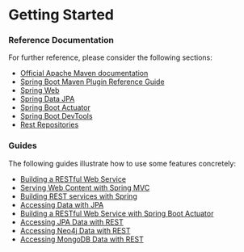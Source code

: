 # Getting Started

### Reference Documentation
For further reference, please consider the following sections:

* [Official Apache Maven documentation](https://maven.apache.org/guides/index.html)
* [Spring Boot Maven Plugin Reference Guide](https://docs.spring.io/spring-boot/docs/2.1.11.RELEASE/maven-plugin/)
* [Spring Web](https://docs.spring.io/spring-boot/docs/2.2.2.RELEASE/reference/htmlsingle/#boot-features-developing-web-applications)
* [Spring Data JPA](https://docs.spring.io/spring-boot/docs/2.2.2.RELEASE/reference/htmlsingle/#boot-features-jpa-and-spring-data)
* [Spring Boot Actuator](https://docs.spring.io/spring-boot/docs/2.2.2.RELEASE/reference/htmlsingle/#production-ready)
* [Spring Boot DevTools](https://docs.spring.io/spring-boot/docs/2.2.2.RELEASE/reference/htmlsingle/#using-boot-devtools)
* [Rest Repositories](https://docs.spring.io/spring-boot/docs/2.2.2.RELEASE/reference/htmlsingle/#howto-use-exposing-spring-data-repositories-rest-endpoint)

### Guides
The following guides illustrate how to use some features concretely:

* [Building a RESTful Web Service](https://spring.io/guides/gs/rest-service/)
* [Serving Web Content with Spring MVC](https://spring.io/guides/gs/serving-web-content/)
* [Building REST services with Spring](https://spring.io/guides/tutorials/bookmarks/)
* [Accessing Data with JPA](https://spring.io/guides/gs/accessing-data-jpa/)
* [Building a RESTful Web Service with Spring Boot Actuator](https://spring.io/guides/gs/actuator-service/)
* [Accessing JPA Data with REST](https://spring.io/guides/gs/accessing-data-rest/)
* [Accessing Neo4j Data with REST](https://spring.io/guides/gs/accessing-neo4j-data-rest/)
* [Accessing MongoDB Data with REST](https://spring.io/guides/gs/accessing-mongodb-data-rest/)

